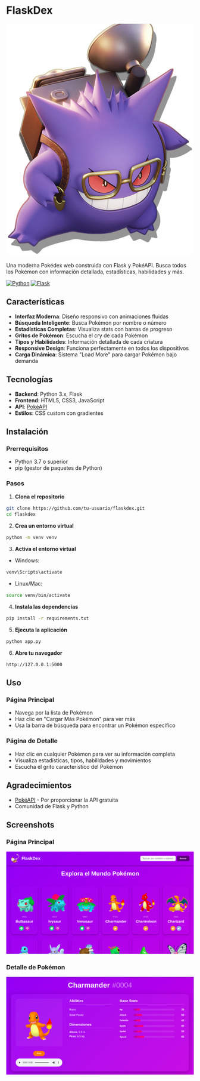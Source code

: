 # FlaskDex

![FlaskDex Banner](static/img/gengar.png)

Una moderna Pokédex web construida con Flask y PokéAPI. Busca todos los Pokémon con información detallada, estadísticas, habilidades y más.


  [![Python](https://img.shields.io/badge/Python-3.7+-blue.svg)](https://www.python.org/)
  [![Flask](https://img.shields.io/badge/Flask-2.x-green.svg)](https://flask.palletsprojects.com/)


## Características

- **Interfaz Moderna**: Diseño responsivo con animaciones fluidas
- **Búsqueda Inteligente**: Busca Pokémon por nombre o número
- **Estadísticas Completas**: Visualiza stats con barras de progreso
- **Gritos de Pokémon**: Escucha el cry de cada Pokémon
- **Tipos y Habilidades**: Información detallada de cada criatura
- **Responsive Design**: Funciona perfectamente en todos los dispositivos
- **Carga Dinámica**: Sistema "Load More" para cargar Pokémon bajo demanda

## Tecnologías

- **Backend**: Python 3.x, Flask
- **Frontend**: HTML5, CSS3, JavaScript
- **API**: [PokéAPI](https://pokeapi.co/)
- **Estilos**: CSS custom con gradientes

## Instalación

### Prerrequisitos

- Python 3.7 o superior
- pip (gestor de paquetes de Python)

### Pasos

1. **Clona el repositorio**
```bash
git clone https://github.com/tu-usuario/flaskdex.git
cd flaskdex
```

2. **Crea un entorno virtual**
```bash
python -m venv venv
```

3. **Activa el entorno virtual**

- Windows:
```bash
venv\Scripts\activate
```

- Linux/Mac:
```bash
source venv/bin/activate
```

4. **Instala las dependencias**
```bash
pip install -r requirements.txt
```

5. **Ejecuta la aplicación**
```bash
python app.py
```

6. **Abre tu navegador**
```
http://127.0.0.1:5000
```

## Uso

### Página Principal
- Navega por la lista de Pokémon
- Haz clic en "Cargar Más Pokémon" para ver más
- Usa la barra de búsqueda para encontrar un Pokémon específico

### Página de Detalle
- Haz clic en cualquier Pokémon para ver su información completa
- Visualiza estadísticas, tipos, habilidades y movimientos
- Escucha el grito característico del Pokémon

## Agradecimientos

- [PokéAPI](https://pokeapi.co/) - Por proporcionar la API gratuita
- Comunidad de Flask y Python

## Screenshots

### Página Principal
![Home Page](static/img/screenshots/home.png)

### Detalle de Pokémon
![Detail Page](static/img/screenshots/detail.png)